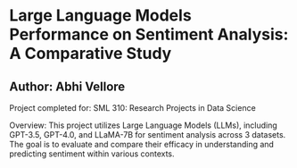 # Large Language Models Performance on Sentiment Analysis: A Comparative Study
## Author: Abhi Vellore

Project completed for: SML 310: Research Projects in Data Science

Overview:
This project utilizes Large Language Models (LLMs), including GPT-3.5, GPT-4.0, and LLaMA-7B for sentiment analysis across 3 datasets. The goal is to evaluate and compare their efficacy in understanding and predicting sentiment within various contexts.
